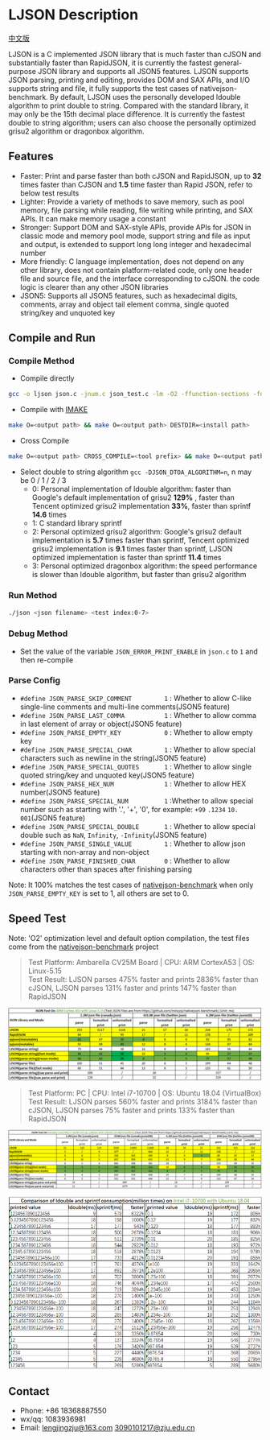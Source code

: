 # LJSON Description

[中文版](./README_zh-cn.md)

LJSON is a C implemented JSON library that is much faster than cJSON and substantially faster than RapidJSON, it is currently the fastest general-purpose JSON library and supports all JSON5 features.
LJSON supports JSON parsing, printing and editing, provides DOM and SAX APIs, and I/O supports string and file, it fully supports the test cases of nativejson-benchmark.
By default, LJSON uses the personally developed ldouble algorithm to print double to string. Compared with the standard library, it may only be the 15th decimal place difference. It is currently the fastest double to string algorithm; users can also choose the personally optimized grisu2 algorithm or dragonbox algorithm.

## Features

* Faster: Print and parse faster than both cJSON and RapidJSON, up to **32** times faster than CJSON and **1.5** time faster than Rapid JSON, refer to below test results
* Lighter: Provide a variety of methods to save memory, such as pool memory, file parsing while reading, file writing while printing, and SAX APIs. It can make memory usage a constant
* Stronger: Support DOM and SAX-style APIs, provide APIs for JSON in classic mode and memory pool mode, support string and file as input and output, is extended to support long long integer and hexadecimal number
* More friendly: C language implementation, does not depend on any other library, does not contain platform-related code, only one header file and source file, and the interface corresponding to cJSON. the code logic is clearer than any other JSON libraries
* JSON5: Supports all JSON5 features, such as hexadecimal digits, comments, array and object tail element comma, single quoted string/key and unquoted key

## Compile and Run

### Compile Method

* Compile directly

```sh
gcc -o ljson json.c -jnum.c json_test.c -lm -O2 -ffunction-sections -fdata-sections -W -Wall
```

* Compile with [IMAKE](https://github.com/lengjingzju/cbuild-ng)

```sh
make O=<output path> && make O=<output path> DESTDIR=<install path>
```

* Cross Compile

```sh
make O=<output path> CROSS_COMPILE=<tool prefix> && make O=<output path> DESTDIR=<install path>
```

* Select double to string algorithm `gcc -DJSON_DTOA_ALGORITHM=n`, n may be 0 / 1 / 2 / 3
    * 0: Personal implementation of ldouble algorithm: faster than Google's default implementation of grisu2 **129%** , faster than Tencent optimized grisu2 implementation **33%**, faster than sprintf **14.6** times
    * 1: C standard library sprintf
    * 2: Personal optimized grisu2 algorithm: Google's grisu2 default implementation is **5.7** times faster than sprintf, Tencent optimized grisu2 implementation is **9.1** times faster than sprintf, LJSON optimized implementation is faster than sprintf **11.4** times
    * 3: Personal optimized dragonbox algorithm: the speed performance is slower than ldouble algorithm, but faster than grisu2 algorithm

### Run Method

```sh
./json <json filename> <test index:0-7>
```

### Debug Method

* Set the value of the variable `JSON_ERROR_PRINT_ENABLE` in `json.c` to `1` and then re-compile

### Parse Config

* `#define JSON_PARSE_SKIP_COMMENT         1` : Whether to allow C-like single-line comments and multi-line comments(JSON5 feature)
* `#define JSON_PARSE_LAST_COMMA           1` : Whether to allow comma in last element of array or object(JSON5 feature)
* `#define JSON_PARSE_EMPTY_KEY            0` : Whether to allow empty key
* `#define JSON_PARSE_SPECIAL_CHAR         1` : Whether to allow special characters such as newline in the string(JSON5 feature)
* `#define JSON_PARSE_SPECIAL_QUOTES       1` : Whether to allow single quoted string/key and unquoted key(JSON5 feature)
* `#define JSON_PARSE_HEX_NUM              1` : Whether to allow HEX number(JSON5 feature)
* `#define JSON_PARSE_SPECIAL_NUM          1` :Whether to allow special number such as starting with '.', '+', '0', for example: `+99` `.1234` `10.` `001`(JSON5 feature)
* `#define JSON_PARSE_SPECIAL_DOUBLE       1` : Whether to allow special double such as `NaN`, `Infinity`, `-Infinity`(JSON5 feature)
* `#define JSON_PARSE_SINGLE_VALUE         1` : Whether to allow json starting with non-array and non-object
* `#define JSON_PARSE_FINISHED_CHAR        0` : Whether to allow characters other than spaces after finishing parsing

Note: It 100% matches the test cases of [nativejson-benchmark](https://github.com/miloyip/nativejson-benchmark) when only `JSON_PARSE_EMPTY_KEY` is set to 1, all others are set to 0.

## Speed Test

Note: 'O2' optimization level and default option compilation, the test files come from the [nativejson-benchmark](https://github.com/miloyip/nativejson-benchmark) project

> Test Platform: Ambarella CV25M Board | CPU: ARM CortexA53 | OS: Linux-5.15<br>
> Test Result: LJSON parses 475% faster and prints 2836% faster than cJSON, LJSON parses 131% faster and prints 147% faster than RapidJSON

![AARCH64-Linux Test Result](image/test_for_aarch64.png)

> Test Platform: PC | CPU: Intel i7-10700 | OS: Ubuntu 18.04 (VirtualBox)<br>
> Test Result: LJSON parses 560% faster and prints 3184% faster than cJSON, LJSON parses 75% faster and prints 133% faster than RapidJSON

![x86_64-Linux Test Result](image/test_for_x86_64.png)

![ldouble-x86_64 Test Result](image/ldb_for_x86_64.png)

## Contact

* Phone: +86 18368887550
* wx/qq: 1083936981
* Email: lengjingzju@163.com 3090101217@zju.edu.cn
